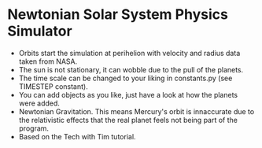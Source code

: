 # Newtonian Solar System Physics Simulator

 - Orbits start the simulation at perihelion with velocity and radius data taken from NASA.
 - The sun is not stationary, it can wobble due to the pull of the planets.
 - The time scale can be changed to your liking in constants.py (see TIMESTEP constant).
 - You can add objects as you like, just have a look at how the planets were added.
 - Newtonian Gravitation. This means Mercury's orbit is innaccurate due to the relativistic
   effects that the real planet feels not being part of the program.
 - Based on the Tech with Tim tutorial.
